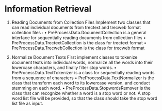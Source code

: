# Information Retrieval

1. Reading Documents from Collection Files
Implement two classes that can read individual documents from trectext and trecweb format collection files :
• PreProcessData.DocumentCollection is a general interface for sequentially reading documents from collection files
• PreProcessData.TrectextCollection is the class for trectext format
• PreProcessData.TrecwebCollection is the class for trecweb format

2. Normalize Document Texts
First implement classes to tokenize document texts into individual words, normalize all the words into their lowercase characters, and finally filter stop words.
• PreProcessData.TextTokenizer is a class for sequentially reading words from a sequence of characters
• PreProcessData.TextNormalizer is the class that transform each word to its lowercase version, and conduct stemming on each word.
• PreProcessData.StopwordsRemover is the class that can recognize whether a word is a stop word or not. A stop word list file will be provided, so that the class should take the stop word list file as input.


